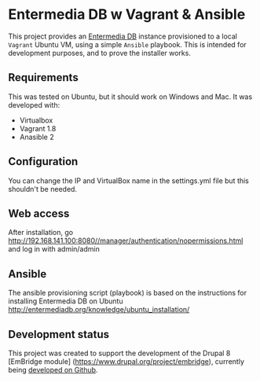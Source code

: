 # Entermedia DB w Vagrant & Ansible
This project provides an [Entermedia DB](http://entermediadb.org/) instance provisioned to a local `Vagrant` Ubuntu VM, using a simple `Ansible` playbook. This is intended for development purposes, and to prove the installer works.

## Requirements
This was tested on Ubuntu, but it should work on Windows and Mac. It was developed with:
* Virtualbox
* Vagrant 1.8
* Anasible 2

## Configuration
You can change the IP and VirtualBox name in the settings.yml file but this shouldn't be needed.

## Web access
After installation, go http://192.168.141.100:8080//manager/authentication/nopermissions.html and log in with admin/admin

## Ansible
The ansible provisioning script (playbook) is based on the instructions for installing Entermedia DB on Ubuntu http://entermediadb.org/knowledge/ubuntu_installation/

## Development status
This project was created to support the development of the Drupal 8 [EmBridge module] (https://www.drupal.org/project/embridge), currently being [developed on Github](https://github.com/acbramley/embridge).

